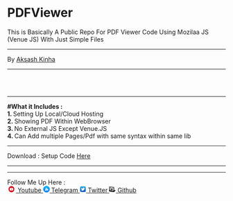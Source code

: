# PDFViewer
This is Basically A Public Repo For PDF Viewer Code Using Mozilaa JS (Venue JS) With Just Simple Files 

<hr>
By <a href="https://akashkinhaak.github.io/portfolio">Aksash Kinha</a>
<hr>
<br>
<br>
<hr>
<b>#What it Includes :</b> 
<br>
<b>1. </b>Setting Up Local/Cloud Hosting       <br>
<b>2. </b>Showing PDF Within WebBrowser         <br>
<b>3. </b>No External JS Except Venue.JS         <br>
<b>4. </b>Can Add multiple Pages/Pdf with same syntax within same lib         <br>

<hr>
Download : Setup Code <a href="setup.zip?raw=true"> Here </a> 
<hr>
<hr>
Follow Me Up Here : <br>
<a href= "https://www.youtube.com/channel/UC_8qig19f7fZ9LrAWYPATOQ" >  <img src = "images/youtube.png " height="15" width="20" >  Youtube </a> 
<a href= "https://t.me/akgames25 " > <img src = "images/tele.jpg " height="15" width="15" > Telegram </a> 
<a href= "https://twitter.com/akashkinha01 " > <img src = "images/twitter.png " height="15" width="15" > Twitter </a> 
<a href= "https://github.com/akashkinhaak " > <img src = "images/github.png " height="15" width="15" >  Github </a>
